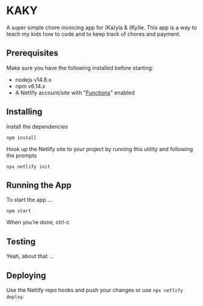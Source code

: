 # KAKY

A super simple chore invoicing app for (Ka)yla &amp; (Ky)le. This app is a way to teach my kids how to code and to keep track of chores and payment.

## Prerequisites

Make sure you have the following installed before starting:

- nodejs v14.8.x
- npm v6.14.x
- A Netlify account/site with "[Functions](https://docs.netlify.com/functions/overview/)" enabled

## Installing

Install the dependencies

```
npm install
```

Hook up the Netlify site to your project by running this utility and following the prompts

```
npx netlify init
```

## Running the App

To start the app ...
```
npm start
```

When you're done, ctrl-c

## Testing

Yeah, about that ...

## Deploying

Use the Netlify repo hooks and push your changes or use `npx netlify deploy`.
